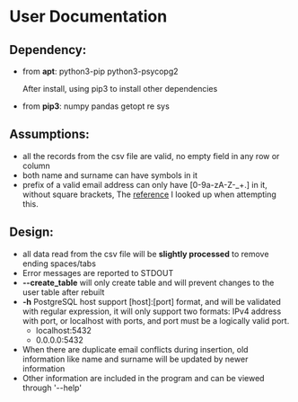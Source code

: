 # User Documentation

## Dependency:

- from **apt**: python3-pip python3-psycopg2 

  After install, using pip3 to install other dependencies 

- from **pip3**: numpy pandas getopt re sys 

## Assumptions:

- all the records from the csv file are valid, no empty field in any row or column
- both name and surname can have symbols in it
- prefix of a valid email address can only have [0-9a-zA-Z-_+.] in it, without square brackets, The [reference](https://en.wikipedia.org/wiki/Email_address#Syntax)  I looked up when attempting this.

## Design:

- all data read from the csv file will be **slightly processed** to remove ending spaces/tabs
- Error messages are reported to STDOUT
- **--create_table** will only create table and will prevent changes to the user table after rebuilt
- **-h** PostgreSQL host support [host]:[port] format, and will be validated with regular expression, it will only support two formats: IPv4 address with port, or localhost with ports, and port must be a logically valid port.
  - localhost:5432
  - 0.0.0.0:5432
- When there are duplicate email conflicts during insertion, old information like name and surname will be updated by newer information
- Other information are included in the program and can be viewed through '--help'

